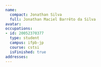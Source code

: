 ```yaml
---
name:
  compact: Jonathan Silva
  full: Jonathan Maciel Barrêto da Silva
avatar:
occupations:
- id: 20052370377
  type: student
  campus: ifpb-jp
  course: cstsi
  isFinished: true
addresses:
---
```

